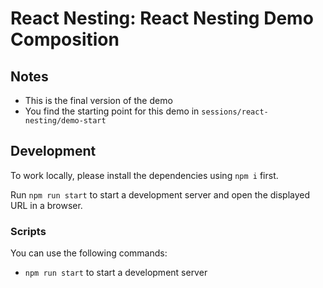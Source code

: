 # React Nesting: React Nesting Demo Composition

## Notes

- This is the final version of the demo
- You find the starting point for this demo in `sessions/react-nesting/demo-start`

## Development

To work locally, please install the dependencies using `npm i` first.

Run `npm run start` to start a development server and open the displayed URL in a browser.

### Scripts

You can use the following commands:

- `npm run start` to start a development server
